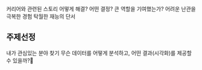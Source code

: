 커리어와 관련된 스토리
어떻게 해결?
어떤 결정?
큰 역할을 기여했는가?
어려운 난관을 극복한 경험
탁월한 재능의 단서

## 주제선정

내가 관심있는 분야 찾기
무슨 데이터를 어떻게 분석하고, 어떤 결과(시각화)를 제공할 수 있을까?